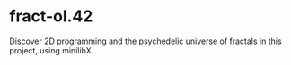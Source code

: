 # fract-ol.42
Discover 2D programming and the psychedelic universe of fractals in this project, using minilibX.
